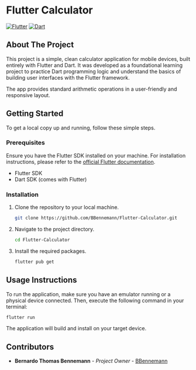 # Flutter Calculator

[![Flutter](https://img.shields.io/badge/Flutter-3.x-blue?style=for-the-badge&logo=flutter)](https://flutter.dev/)
[![Dart](https://img.shields.io/badge/Dart-3.x-blue?style=for-the-badge&logo=dart)](https://dart.dev/)


## About The Project

This project is a simple, clean calculator application for mobile devices, built entirely with Flutter and Dart. It was developed as a foundational learning project to practice Dart programming logic and understand the basics of building user interfaces with the Flutter framework.

The app provides standard arithmetic operations in a user-friendly and responsive layout.

## Getting Started

To get a local copy up and running, follow these simple steps.

### Prerequisites

Ensure you have the Flutter SDK installed on your machine. For installation instructions, please refer to the [official Flutter documentation](https://flutter.dev/docs/get-started/install).

* Flutter SDK
* Dart SDK (comes with Flutter)

### Installation

1.  Clone the repository to your local machine.
    ```bash
    git clone https://github.com/BBennemann/Flutter-Calculator.git
    ```
2.  Navigate to the project directory.
    ```bash
    cd Flutter-Calculator
    ```
3.  Install the required packages.
    ```bash
    flutter pub get
    ```

## Usage Instructions

To run the application, make sure you have an emulator running or a physical device connected. Then, execute the following command in your terminal:

```bash
flutter run
```

The application will build and install on your target device.

## Contributors

* **Bernardo Thomas Bennemann** - *Project Owner* - [BBennemann](https://github.com/BBennemann)
